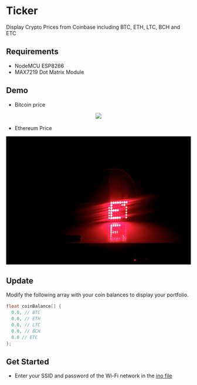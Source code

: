 # Ticker
Display Crypto Prices from Coinbase including BTC, ETH, LTC, BCH and ETC


## Requirements
- NodeMCU ESP8266
- MAX7219 Dot Matrix Module

## Demo

- Bitcoin price
 <p align="center">
 <img src = "/Demo/BTCDemo.gif" height = "350" >
</p>


- Ethereum Price
 <p align="center">
 <img src = "/Demo/ETHDemo.gif" height = "350" >
</p>

## Update 
Modify the following array with your coin balances to display your portfolio. 

```c
float coinBalance[] {
  0.0, // BTC
  0.0, // ETH
  0.0, // LTC
  0.0, // BCH
  0.0 // ETC
};
```

## Get Started
- Enter your SSID and password of the Wi-Fi network in the [ino file](https://github.com/LemaMichael/Ticker/blob/ec17c1491a1fecc3da36ab58bc1a7bdb270c2c04/CoinbaseTicker/CoinbaseTicker.ino#L42-L43)

